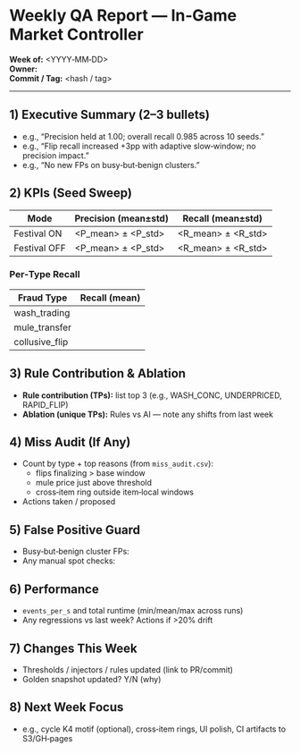 # Weekly QA Report — In‑Game Market Controller

**Week of:** <YYYY‑MM‑DD>  
**Owner:** <name>  
**Commit / Tag:** <hash / tag>

---

## 1) Executive Summary (2–3 bullets)
- e.g., “Precision held at 1.00; overall recall 0.985 across 10 seeds.”
- e.g., “Flip recall increased +3pp with adaptive slow‑window; no precision impact.”
- e.g., “No new FPs on busy‑but‑benign clusters.”

## 2) KPIs (Seed Sweep)
| Mode       | Precision (mean±std) | Recall (mean±std) |
|------------|-----------------------|-------------------|
| Festival ON| <P_mean> ± <P_std>    | <R_mean> ± <R_std>|
| Festival OFF| <P_mean> ± <P_std>   | <R_mean> ± <R_std>|

### Per‑Type Recall
| Fraud Type       | Recall (mean) |
|------------------|---------------|
| wash_trading     | <val>         |
| mule_transfer    | <val>         |
| collusive_flip   | <val>         |

## 3) Rule Contribution & Ablation
- **Rule contribution (TPs):** list top 3 (e.g., WASH_CONC, UNDERPRICED, RAPID_FLIP)
- **Ablation (unique TPs):** Rules vs AI — note any shifts from last week

## 4) Miss Audit (If Any)
- Count by type + top reasons (from `miss_audit.csv`):
  - flips finalizing > base window
  - mule price just above threshold
  - cross‑item ring outside item‑local windows
- Actions taken / proposed

## 5) False Positive Guard
- Busy‑but‑benign cluster FPs: <count>
- Any manual spot checks: <notes>

## 6) Performance
- `events_per_s` and total runtime (min/mean/max across runs)
- Any regressions vs last week? Actions if >20% drift

## 7) Changes This Week
- Thresholds / injectors / rules updated (link to PR/commit)
- Golden snapshot updated? Y/N (why)

## 8) Next Week Focus
- e.g., cycle K4 motif (optional), cross‑item rings, UI polish, CI artifacts to S3/GH‑pages
